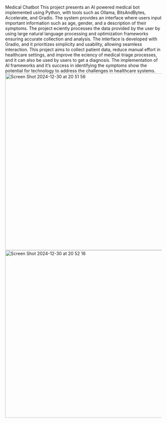 Medical Chatbot 
This project presents an AI powered medical bot implemented using Python, with tools such as
Ollama, BitsAndBytes, Accelerate, and Gradio. The system provides an interface where users
input important information such as age, gender, and a description of their symptoms. The
project eciently processes the data provided by the user by using large natural language
processing and optimization frameworks ensuring accurate collection and analysis. The
interface is developed with Gradio, and it prioritizes simplicity and usability, allowing seamless
interaction. This project aims to collect patient data, reduce manual effort in healthcare settings,
and improve the eciency of medical triage processes, and it can also be used by users to get a
diagnosis. The implementation of AI frameworks and it’s success in identifying the symptoms
show the potential for technology to address the challenges in healthcare systems.
<img width="568" alt="Screen Shot 2024-12-30 at 20 51 56" src="https://github.com/user-attachments/assets/6e8ab6ca-b664-4ef3-8f2c-e2aee018a7ba" />
<img width="538" alt="Screen Shot 2024-12-30 at 20 52 16" src="https://github.com/user-attachments/assets/1291a662-b427-4c1e-a622-0b397b356fa5" />
